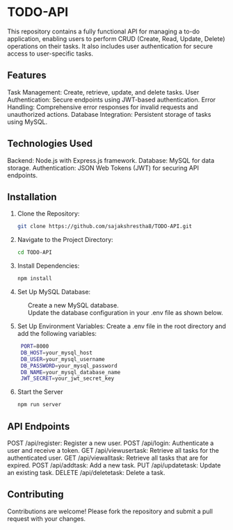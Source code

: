 # TODO-API
This repository contains a fully functional API for managing a to-do application, enabling users to perform CRUD (Create, Read, Update, Delete) operations on their tasks. It also includes user authentication for secure access to user-specific tasks.

## Features
Task Management: Create, retrieve, update, and delete tasks.
User Authentication: Secure endpoints using JWT-based authentication.
Error Handling: Comprehensive error responses for invalid requests and unauthorized actions.
Database Integration: Persistent storage of tasks using MySQL.

## Technologies Used
Backend: Node.js with Express.js framework.
Database: MySQL for data storage.
Authentication: JSON Web Tokens (JWT) for securing API endpoints.

## Installation 
1. Clone the Repository:
   ```bash
   git clone https://github.com/sajakshrestha8/TODO-API.git

2. Navigate to the Project Directory:
   ```bash
   cd TODO-API

3. Install Dependencies:
   ```bash
   npm install

4. Set Up MySQL Database:
   <ul>Create a new MySQL database.</ul>
   <ul>Update the database configuration in your .env file as shown below.</ul>

5. Set Up Environment Variables:
   Create a .env file in the root directory and add the following variables:
   ```bash
    PORT=8000
    DB_HOST=your_mysql_host
    DB_USER=your_mysql_username
    DB_PASSWORD=your_mysql_password
    DB_NAME=your_mysql_database_name
    JWT_SECRET=your_jwt_secret_key

6. Start the Server
   ```bash
   npm run server

## API Endpoints
POST /api/register: Register a new user.
POST /api/login: Authenticate a user and receive a token.
GET /api/viewusertask: Retrieve all tasks for the authenticated user.
GET /api/viewalltask: Retrieve all tasks that are for expired.
POST /api/addtask: Add a new task.
PUT /api/updatetask: Update an existing task.
DELETE /api/deletetask: Delete a task.

## Contributing
Contributions are welcome! Please fork the repository and submit a pull request with your changes.
